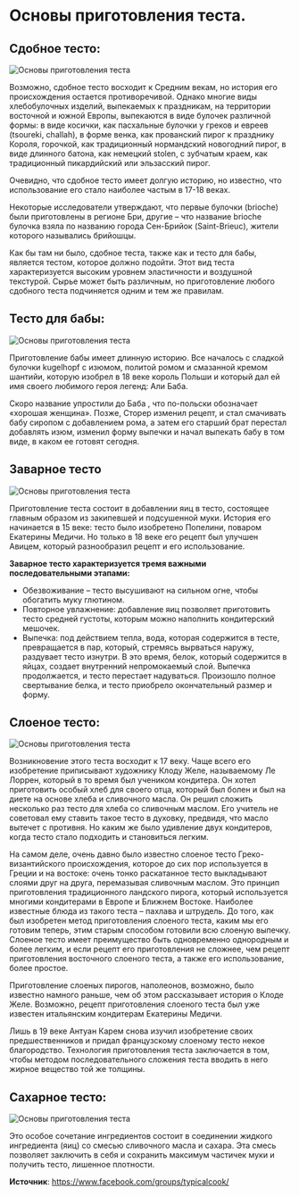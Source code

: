 # Основы приготовления теста.

## Сдобное тесто:

![Основы приготовления теста](/images/Kulinar/Vipechka/Testo/testo-base_001.jpg 'Основы приготовления теста')

Возможно, сдобное тесто восходит к Средним векам, но история его происхождения остается противоречивой. Однако многие виды хлебобулочных изделий, выпекаемых к праздникам, на территории восточной и южной Европы, выпекаются в виде булочек различной формы: в виде косички, как пасхальные булочки у греков и евреев (tsoureki, challah), в форме венка, как прованский пирог к празднику Короля, горочкой, как традиционный нормандский новогодний пирог, в виде длинного батона, как немецкий stolen, с зубчатым краем, как традиционный пикардийский или эльзасский пирог.

Очевидно, что сдобное тесто имеет долгую историю, но известно, что использование его стало наиболее частым в 17-18 веках.

Некоторые исследователи утверждают, что первые булочки (brioche) были приготовлены в регионе Бри, другие – что название brioche булочка взяла по названию города Сен-Брийок (Saint-Brieuc), жители которого назывались брийошцы.

Как бы там ни было, сдобное теста, также как и тесто для бабы, является тестом, которое должно подойти. Этот вид теста характеризуется высоким уровнем эластичности и воздушной текстурой. Сырье может быть различным, но приготовление любого сдобного теста подчиняется одним и тем же правилам.

## Тесто для бабы:

![Основы приготовления теста](/images/Kulinar/Vipechka/Testo/testo-base_002.jpg 'Основы приготовления теста')

Приготовление бабы имеет длинную историю. Все началось с сладкой булочки kugelhopf с изюмом, политой ромом и смазанной кремом шантийи, которую изобрел в 18 веке король Польши и который дал ей имя своего любимого героя легенд: Али Баба.

Скоро название упростили до Баба , что по-польски обозначает «хорошая женщина». Позже, Сторер изменил рецепт, и стал смачивать бабу сиропом с добавлением рома, а затем его старший брат перестал добавлять изюм, изменил форму выпечки и начал выпекать бабу в том виде, в каком ее готовят сегодня.

## Заварное тесто

![Основы приготовления теста](/images/Kulinar/Vipechka/Testo/testo-base_003.jpg 'Основы приготовления теста')

Приготовление теста состоит в добавлении яиц в тесто, состоящее главным образом из закипевшей и подсушенной муки. История его начинается в 15 веке: тесто было изобретено Попелини, поваром Екатерины Медичи. Но только в 18 веке его рецепт был улучшен Авицем, который разнообразил рецепт и его использование.

**Заварное тесто характеризуется тремя важными последовательными этапами:**

- Обезвоживание – тесто высушивают на сильном огне, чтобы обогатить муку глютином.
- Повторное увлажнение: добавление яиц позволяет приготовить тесто средней густоты, которым можно наполнить кондитерский мешочек.
- Выпечка: под действием тепла, вода, которая содержится в тесте, превращается в пар, который, стремясь вырваться наружу, раздувает тесто изнутри. В это время, белок, который содержится в яйцах, создает внутренний непромокаемый слой. Выпечка продолжается, и тесто перестает надуваться.  Произошло полное свертывание белка, и тесто приобрело окончательный размер и форму.

## Слоеное тесто:

![Основы приготовления теста](/images/Kulinar/Vipechka/Testo/testo-base_004.jpg 'Основы приготовления теста')

Возникновение этого теста восходит к 17 веку. Чаще всего его изобретение приписывают художнику Клоду Желе, называемому Ле Лоррен, который в то время был учеником кондитера. Он хотел приготовить особый хлеб для своего отца, который был болен и был на диете на основе хлеба и сливочного масла. Он решил сложить несколько раз тесто для хлеба со сливочным маслом. Его учитель не советовал ему ставить такое тесто в духовку, предвидя, что масло вытечет с противня. Но каким же было удивление двух кондитеров, когда тесто стало подходить и становиться легким.

На самом деле, очень давно было известно слоеное тесто Греко- византийского происхождения, которое до сих пор используется в Греции и на востоке: очень тонко раскатанное тесто выкладывают слоями друг на друга, перемазывая сливочным маслом. Это принцип приготовления традиционного ландского пирога, который используется многими кондитерами в Европе и Ближнем Востоке. Наиболее известные блюда из такого теста – пахлава и штрудель. До того, как был изобретен метод приготовления слоеного теста, каким мы его готовим теперь, этим старым способом готовили всю слоеную выпечку. Слоеное тесто имеет преимущество быть одновременно однородным и более легким, и если рецепт его приготовления не сложнее, чем рецепт приготовления восточного слоеного теста, а также его использование, более простое.

Приготовление слоеных пирогов, наполеонов, возможно, было известно намного раньше, чем об этом рассказывает история о Клоде Желе.  Возможно, рецепт приготовления слоеного теста был уже известен итальянским кондитерам Екатерины Медичи.

Лишь в 19 веке Антуан Карем снова изучил изобретение своих предшественников и придал французскому слоеному тесто некое благородство. Технология приготовления теста заключается в том, чтобы методом последовательного сложения теста вводить в него жирное вещество той же толщины.

## Сахарное тесто:

![Основы приготовления теста](/images/Kulinar/Vipechka/Testo/testo-base_005.jpg 'Основы приготовления теста')

Это особое сочетание ингредиентов состоит в соединении жидкого ингредиента (яиц) со смесью сливочного масла и сахара. Эта смесь позволяет заключить в себя и сохранить максимум частичек муки и получить тесто, лишенное плотности.

**Источник**: https://www.facebook.com/groups/typicalcook/
